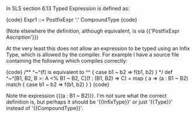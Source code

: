 In SLS section 6.13 Typed Expression is defined as:

{code}
Expr1 ::= PostfixExpr ‘:’ CompoundType
{code}

(Note elsewhere the definition, although equivalent, is via {{'PostfixExpr Ascription'}})

At the very least this does not allow an expression to be typed using an Infix Type, which is allowed by the compiler.  For example I have a source file containing the following which compiles correctly:

{code}
  /** ^~^(f) is equivalent to ^^ { case b1 ~ b2 => f(b1, b2) } 
   */
  def ^~^[B1, B2, B >: A <% B1 ~ B2, C](f : (B1, B2) => C) = map { a =>
    (a : B1 ~ B2) match { case b1 ~ b2 => f(b1, b2) } 
  }
{code}

Note the expression {{(a : B1 ~ B2)}}.  I'm not sure what the correct definition is, but perhaps it should be '{{InfixType}}' or just '{{Type}}' instead of '{{CompoundType}}'.

